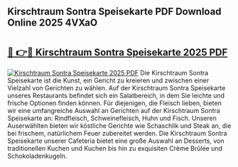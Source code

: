 ## Kirschtraum Sontra Speisekarte PDF Download Online 2025 4VXaO

# <h2><a href="http://gc7b3o.nevu.top/?p=Kirschtraum+Sontra+Speisekarte">🔗 👉🔴 Kirschtraum Sontra Speisekarte 2025 PDF</a></h2>

[![Kirschtraum Sontra Speisekarte 2025 PDF](https://i.imgur.com/dBaPXMq.png)](http://gc7b3o.nevu.top/?p=Kirschtraum+Sontra+Speisekarte)
Die Kirschtraum Sontra Speisekarte ist die Kunst, ein Gericht zu kreieren und zwischen einer Vielzahl von Gerichten zu wählen. Auf der Kirschtraum Sontra Speisekarte unseres Restaurants befindet sich ein Salatbereich, in dem Sie leichte und frische Optionen finden können. Für diejenigen, die Fleisch lieben, bieten wir eine umfangreiche Auswahl an Gerichten auf der Kirschtraum Sontra Speisekarte an: Rindfleisch, Schweinefleisch, Huhn und Fisch. Unseren Auserwählten bieten wir köstliche Gerichte wie Schaschlik und Steak an, die bei frischem, natürlichem Feuer zubereitet werden. Die Kirschtraum Sontra Speisekarte unserer Cafeteria bietet eine große Auswahl an Desserts, von traditionellen Kuchen und Kuchen bis hin zu exquisiten Crème Brûlée und Schokoladenkugeln.
